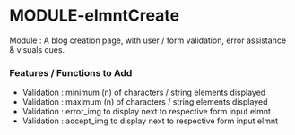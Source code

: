 # MODULE-elmntCreate
Module : A blog creation page, with user / form validation, error assistance &amp; visuals cues.

<h3>Features / Functions to Add</h3>
<ul>
  <li>Validation : minimum (n) of characters / string elements displayed</li>
  <li>Validation : maximum (n) of characters / string elements displayed</li>
  <li>Validation : error_img to display next to respective form input elmnt</li>
  <li>Validation : accept_img to display next to respective form input elmnt</li>
  
  </ul>
